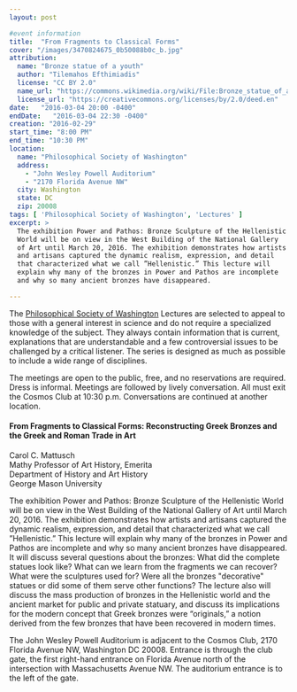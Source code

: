 ```yaml
---
layout: post

#event information
title:  "From Fragments to Classical Forms"
cover: "/images/3470824675_0b50088b0c_b.jpg"
attribution:
  name: "Bronze statue of a youth"
  author: "Tilemahos Efthimiadis"
  license: "CC BY 2.0"
  name_url: "https://commons.wikimedia.org/wiki/File:Bronze_statue_of_a_youth,_about_340-330_BC._(3470824675).jpg"
  license_url: "https://creativecommons.org/licenses/by/2.0/deed.en"
date:   "2016-03-04 20:00 -0400"
endDate:   "2016-03-04 22:30 -0400"
creation: "2016-02-29"
start_time: "8:00 PM"
end_time: "10:30 PM"
location:
  name: "Philosophical Society of Washington"
  address:
    - "John Wesley Powell Auditorium"
    - "2170 Florida Avenue NW"
  city: Washington
  state: DC
  zip: 20008
tags: [ 'Philosophical Society of Washington', 'Lectures' ]
excerpt: >
  The exhibition Power and Pathos: Bronze Sculpture of the Hellenistic
  World will be on view in the West Building of the National Gallery
  of Art until March 20, 2016. The exhibition demonstrates how artists
  and artisans captured the dynamic realism, expression, and detail
  that characterized what we call ”Hellenistic.” This lecture will 
  explain why many of the bronzes in Power and Pathos are incomplete
  and why so many ancient bronzes have disappeared.

---
```


The [Philosophical Society of Washington](http://www.philsoc.org/)
Lectures are selected to
appeal to those with a general interest in science and do not require
a specialized knowledge of the subject. They always contain
information that is current, explanations that are understandable
and a few controversial issues to be challenged by a critical 
listener. The series is designed as much as possible to include a
wide range of disciplines.

The meetings are open to the public, free, and no reservations are
required. Dress is informal. Meetings are followed by lively
conversation. All must exit the Cosmos Club at 10:30 p.m.
Conversations are continued at another location.

#### From Fragments to Classical Forms: Reconstructing Greek Bronzes and the Greek and Roman Trade in Art

Carol C. Mattusch  
Mathy Professor of Art History, Emerita  
Department of History and Art History  
George Mason University  

The exhibition Power and Pathos: Bronze Sculpture of the Hellenistic
World will be on view in the West Building of the National Gallery of
Art until March 20, 2016. The exhibition demonstrates how artists and
artisans captured the dynamic realism, expression, and detail that
characterized what we call ”Hellenistic.” This lecture will explain
why many of the bronzes in Power and Pathos are incomplete and why so
many ancient bronzes have disappeared. It will discuss several
questions about the bronzes: What did the complete statues look like?
What can we learn from the fragments we can recover? What were the
sculptures used for? Were all the bronzes "decorative" statues or did
some of them serve other functions? The lecture also will discuss the
mass production of bronzes in the Hellenistic world and the ancient
market for public and private statuary, and discuss its implications
for the modern concept that Greek bronzes were “originals,” a notion
derived from the few bronzes that have been recovered in modern times.

The John Wesley Powell Auditorium is adjacent to the Cosmos Club,
2170 Florida Avenue NW, Washington DC 20008. Entrance is through 
the club gate, the first right-hand entrance on Florida Avenue north
of the intersection with Massachusetts Avenue NW. The auditorium
entrance is to the left of the gate.

